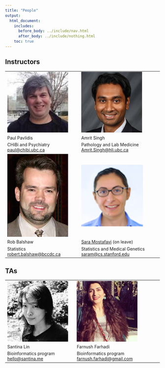 ```yaml
---
title: "People"
output:
  html_document:
    includes:
      before_body: ../include/nav.html
      after_body: ../include/nothing.html
    toc: true
---
```


## Instructors

|  |   |  |
|---------------|---------------|---------------|
| ![Paul](peoplePics/paulPavlidis.png) | | ![Amrit](peoplePics/amritSingh.png)  |
|  Paul Pavlidis  | |  Amrit Singh      |
|  CHiBi and Psychiatry <paul@chibi.ubc.ca> | |  Pathology and Lab Medicine <Amrit.Singh@hli.ubc.ca> |
| ![Rob](peoplePics/robBalshaw.png) |  | ![Sara](peoplePics/saram.png) |
| Rob Balshaw |    | [Sara Mostafavi](http://www.stat.ubc.ca/~saram/) (on leave) |
|  Statistics <robert.balshaw@bccdc.ca> | |  Statistics and Medical Genetics <saram@cs.stanford.edu> |


## TAs

|  |   |  |
|---------------|---------------|---------------|
| ![Santina](peoplePics/santinaLin.png) |  | ![Farnush](peoplePics/farnushFarhadi.png) |
| Santina Lin |    | Farnush Farhadi |
|  Bioinformatics program <hello@santina.me> | |  Bioinformatics program <farnush.farhadi@gmail.com> |



<!-- [Sara Mostafavi](http://www.stat.ubc.ca/~saram/), lead instructor

  * Statistics and Medical Genetics
  * <saram@cs.stanford.edu>
  
Paul Pavlidis, instructor
  
  * CHiBi and Psychiatry
  * <paul@chibi.ubc.ca>
  
Marjan Farahbod, TA

  * <marjan.farahbod@gmail.com>
  
Santina Lin, TA

  * <hello@santina.me> -->
